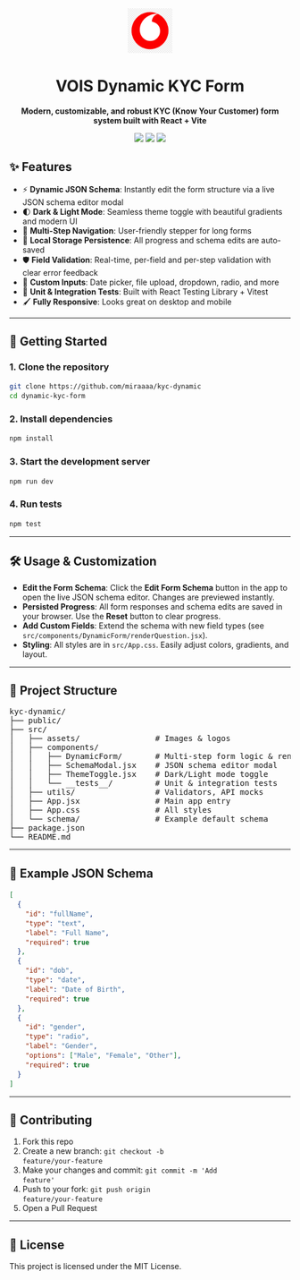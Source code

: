 <div align="center">
  <img src="./src/assets/vodafone-logo.png" alt="Vodafone Logo" width="80" />
  <h1>VOIS Dynamic KYC Form</h1>
  <p><b>Modern, customizable, and robust KYC (Know Your Customer) form system built with React + Vite</b></p>
  <img src="https://img.shields.io/badge/React-18+-61dafb?logo=react" />
  <img src="https://img.shields.io/badge/Vite-4+-646cff?logo=vite" />
  <img src="https://img.shields.io/badge/License-MIT-green" />
</div>


## ✨ Features

- ⚡ **Dynamic JSON Schema**: Instantly edit the form structure via a live JSON schema editor modal
- 🌓 **Dark & Light Mode**: Seamless theme toggle with beautiful gradients and modern UI
- 📝 **Multi-Step Navigation**: User-friendly stepper for long forms
- 💾 **Local Storage Persistence**: All progress and schema edits are auto-saved
- 🛡️ **Field Validation**: Real-time, per-field and per-step validation with clear error feedback
- 📅 **Custom Inputs**: Date picker, file upload, dropdown, radio, and more
- 🧪 **Unit & Integration Tests**: Built with React Testing Library + Vitest
- 🖌️ **Fully Responsive**: Looks great on desktop and mobile

---

## 🚀 Getting Started

### 1. Clone the repository

```bash
git clone https://github.com/miraaaa/kyc-dynamic
cd dynamic-kyc-form
```

### 2. Install dependencies

```bash
npm install
```

### 3. Start the development server

```bash
npm run dev
```

### 4. Run tests

```bash
npm test
```

---

## 🛠️ Usage & Customization

- **Edit the Form Schema**: Click the <b>Edit Form Schema</b> button in the app to open the live JSON schema editor. Changes are previewed instantly.
- **Persisted Progress**: All form responses and schema edits are saved in your browser. Use the <b>Reset</b> button to clear progress.
- **Add Custom Fields**: Extend the schema with new field types (see <code>src/components/DynamicForm/renderQuestion.jsx</code>).
- **Styling**: All styles are in <code>src/App.css</code>. Easily adjust colors, gradients, and layout.

---

## 📁 Project Structure

<pre>
kyc-dynamic/
├── public/
├── src/
│   ├── assets/                # Images & logos
│   ├── components/
│   │   ├── DynamicForm/       # Multi-step form logic & rendering
│   │   ├── SchemaModal.jsx    # JSON schema editor modal
│   │   ├── ThemeToggle.jsx    # Dark/Light mode toggle
│   │   └── __tests__/         # Unit & integration tests
│   ├── utils/                 # Validators, API mocks
│   ├── App.jsx                # Main app entry
│   ├── App.css                # All styles
│   └── schema/                # Example default schema
├── package.json
└── README.md
</pre>

---

## 🧩 Example JSON Schema

```json
[
  {
    "id": "fullName",
    "type": "text",
    "label": "Full Name",
    "required": true
  },
  {
    "id": "dob",
    "type": "date",
    "label": "Date of Birth",
    "required": true
  },
  {
    "id": "gender",
    "type": "radio",
    "label": "Gender",
    "options": ["Male", "Female", "Other"],
    "required": true
  }
]
```

---

## 🤝 Contributing

1. Fork this repo
2. Create a new branch: <code>git checkout -b feature/your-feature</code>
3. Make your changes and commit: <code>git commit -m 'Add feature'</code>
4. Push to your fork: <code>git push origin feature/your-feature</code>
5. Open a Pull Request

---

## 📄 License

This project is licensed under the MIT License.
